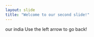```yaml
---
layout: slide
title: "Welcome to our second slide!"
---
```

our india
Use the left arrow to go back!
